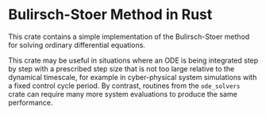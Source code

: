 # Bulirsch-Stoer Method in Rust

This crate contains a simple implementation of the Bulirsch-Stoer method for solving ordinary
differential equations.

This crate may be useful in situations where an ODE is being integrated step by step with a
prescribed step size that is not too large relative to the dynamical timescale, for example in
cyber-physical system simulations with a fixed control cycle period. By contrast, routines from the
`ode_solvers` crate can require many more system evaluations to produce the same performance.
